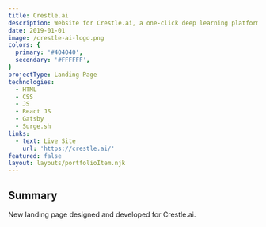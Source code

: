 ```yaml
---
title: Crestle.ai
description: Website for Crestle.ai, a one-click deep learning platform.
date: 2019-01-01
image: /crestle-ai-logo.png
colors: {
  primary: '#404040',
  secondary: '#FFFFFF',
}
projectType: Landing Page
technologies:
  - HTML
  - CSS
  - JS
  - React JS
  - Gatsby
  - Surge.sh
links:
  - text: Live Site
    url: 'https://crestle.ai/'
featured: false
layout: layouts/portfolioItem.njk
---
```


## Summary
New landing page designed and developed for Crestle.ai.
